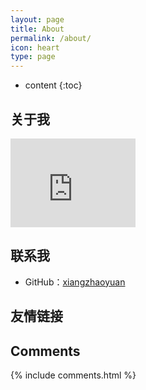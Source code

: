 ```yaml
---
layout: page
title: About
permalink: /about/
icon: heart
type: page
---
```


* content
{:toc}

## 关于我

<iframe src="https://avatars3.githubusercontent.com/u/13176663?s=460&v=4" style="border: 0;height: 142px;width: 200px;overflow: hidden;" frameBorder="0"></iframe>

## 联系我

* GitHub：[xiangzhaoyuan](https://github.com/xiangzhaoyuan)

## 友情链接

## Comments

{% include comments.html %}
